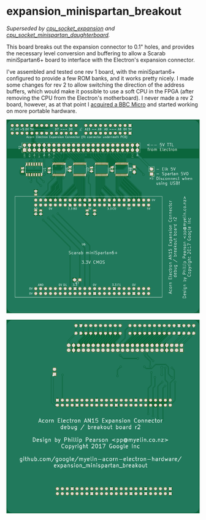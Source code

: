 expansion_minispartan_breakout
==============================

_Superseded by [cpu_socket_expansion](../cpu_socket_expansion/) and
[cpu_socket_minispartan_daughterboard](../cpu_socket_minispartan_daughterboard/)._

This board breaks out the expansion connector to 0.1" holes, and
provides the necessary level conversion and buffering to allow a
Scarab miniSpartan6+ board to interface with the Electron's expansion
connector.

I've assembled and tested one rev 1 board, with the miniSpartan6+ configured to
provide a few ROM banks, and it works pretty nicely.  I made some changes for
rev 2 to allow switching the direction of the address buffers, which would make
it possible to use a soft CPU in the FPGA (after removing the CPU from the
Electron's motherboard).  I never made a rev 2 board, however, as at that point
I [acquired a BBC Micro](../new_bbc_bringup/) and started working on more
portable hardware.

![PCB front](pcb/pcb-front.png)

![PCB back](pcb/pcb-back.png)
